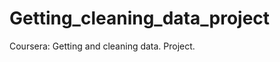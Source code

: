 Getting_cleaning_data_project
=============================

Coursera: Getting and cleaning data. Project.
